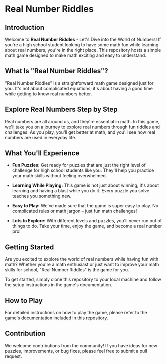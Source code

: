 # Real Number Riddles

## Introduction

Welcome to **Real Number Riddles** - Let's Dive into the World of Numbers! If you're a high school student looking to have some math fun while learning about real numbers, you're in the right place. This repository hosts a simple math game designed to make math exciting and easy to understand.

## What Is "Real Number Riddles"?

"Real Number Riddles" is a straightforward math game designed just for you. It's not about complicated equations; it's about having a good time while getting to know real numbers better.

## Explore Real Numbers Step by Step

Real numbers are all around us, and they're essential in math. In this game, we'll take you on a journey to explore real numbers through fun riddles and challenges. As you play, you'll get better at math, and you'll see how real numbers are used in everyday life.

## What You'll Experience

- **Fun Puzzles:** Get ready for puzzles that are just the right level of challenge for high school students like you. They'll help you practice your math skills without feeling overwhelmed.

- **Learning While Playing:** This game is not just about winning; it's about learning and having a blast while you do it. Every puzzle you solve teaches you something new.

- **Easy to Play:** We've made sure that the game is super easy to play. No complicated rules or math jargon – just fun math challenges!

- **Lots to Explore:** With different levels and puzzles, you'll never run out of things to do. Take your time, enjoy the game, and become a real number pro!

## Getting Started

Are you excited to explore the world of real numbers while having fun with math? Whether you're a math enthusiast or just want to improve your math skills for school, "Real Number Riddles" is the game for you.

To get started, simply clone this repository to your local machine and follow the setup instructions in the game's documentation.

## How to Play

For detailed instructions on how to play the game, please refer to the game's documentation included in this repository.

## Contribution

We welcome contributions from the community! If you have ideas for new puzzles, improvements, or bug fixes, please feel free to submit a pull request.
